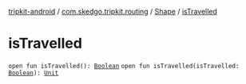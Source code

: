 [tripkit-android](../../index.md) / [com.skedgo.tripkit.routing](../index.md) / [Shape](index.md) / [isTravelled](./is-travelled.md)

# isTravelled

`open fun isTravelled(): `[`Boolean`](https://kotlinlang.org/api/latest/jvm/stdlib/kotlin/-boolean/index.html)
`open fun isTravelled(isTravelled: `[`Boolean`](https://kotlinlang.org/api/latest/jvm/stdlib/kotlin/-boolean/index.html)`): `[`Unit`](https://kotlinlang.org/api/latest/jvm/stdlib/kotlin/-unit/index.html)